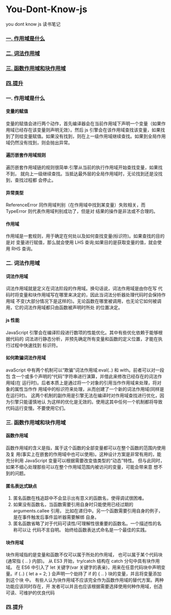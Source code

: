 # You-Dont-Know-js

you dont know js 读书笔记

### <a href="#作用域">一. 作用域是什么</a>

### <a href="#词法作用域">二. 词法作用域</a>

### <a href="#函数作用域和块作用域">三. 函数作用域和块作用域</a>

### <a href="#提升">四.提升 </a>

### <a name="作用域">一. 作用域是什么</a>

#### 变量的赋值

变量的赋值会进行两个动作，首先编译器会在当前作用域下声明一个变量（如果作用域已经存在该变量则声明无效）。然后 js 引擎会在该作用域查找该变量，如果找到了则给变量赋值。如果没有找到，则在上一级作用域继续查找。如果到全局作用域仍然没有找到，则会抛出异常。

#### 遍历嵌套作用域规则

遍历嵌套作用域链的规则很简单:引擎从当前的执行作用域开始查找变量，如果找不到， 就向上一级继续查找。当抵达最外层的全局作用域时，无论找到还是没找到，查找过程都 会停止。

#### 异常类型

ReferenceError 同作用域判别（在作用域中找到某变量）失败相关，而 TypeError 则代表作用域判别成功了，但是对 结果的操作是非法或不合理的。

#### 作用域

作用域是一套规则，用于确定在何处以及如何查找变量(标识符)。如果查找的目的是对
变量进行赋值，那么就会使用 LHS 查询;如果目的是获取变量的值，就会使用 RHS 查询。
  


### <a name="词法作用域">二. 词法作用域</a>

#### 词法作用域

词法作用域就是定义在词法阶段的作用域。换句话说，词法作用域是由你在写 代码时将变量和块作用域写在哪里来决定的，因此当词法分析器处理代码时会保持作用域 不变(大部分情况下是这样的)。无论函数在哪里被调用，也无论它如何被调用，它的词法作用域都只由函数被声明时所处 的位置决定。

#### js 性能

JavaScript 引擎会在编译阶段进行数项的性能优化。其中有些优化依赖于能够根据代码的 词法进行静态分析，并预先确定所有变量和函数的定义位置，才能在执行过程中快速找到 标识符。

#### 如何欺骗词法作用域

avaScript 中有两个机制可以“欺骗”词法作用域:eval(..) 和 with。前者可以对一段包 含一个或多个声明的“代码”字符串进行演算，并借此来修改已经存在的词法作用域(在 运行时)。后者本质上是通过将一个对象的引用当作作用域来处理，将对象的属性当作作 用域中的标识符来处理，从而创建了一个新的词法作用域(同样是在运行时)。
这两个机制的副作用是引擎无法在编译时对作用域查找进行优化，因为引擎只能谨慎地认 为这样的优化是无效的。使用这其中任何一个机制都将导致代码运行变慢。不要使用它们。

### <a name="函数作用域和块作用域">三. 函数作用域和块作用域</a>

#### 函数作用域

函数作用域的含义是指，属于这个函数的全部变量都可以在整个函数的范围内使用及复 用(事实上在嵌套的作用域中也可以使用)。这种设计方案是非常有用的，能充分利用 JavaScript 变量可以根据需要改变值类型的“动态”特性。
但与此同时，如果不细心处理那些可以在整个作用域范围内被访问的变量，可能会带来意 想不到的问题。

#### 匿名表达式缺点

1. 匿名函数在栈追踪中不会显示出有意义的函数名，使得调试很困难。
2. 如果没有函数名，当函数需要引用自身时只能使用已经过期的 arguments.callee 引用， 比如在递归中。另一个函数需要引用自身的例子，是在事件触发后事件监听器需要解绑 自身。
3. 匿名函数省略了对于代码可读性/可理解性很重要的函数名。一个描述性的名称可以让 代码不言自明。
   始终给函数表达式命名是一个最佳的实践。

#### 块作用域

块作用域指的是变量和函数不仅可以属于所处的作用域，
也可以属于某个代码块(通常指 { .. } 内部)。
从 ES3 开始，try/catch 结构在 catch 分句中具有块作用域。
在 ES6 中引入了 let 关键字(var 关键字的表亲)，用来在任意代码块中声明变量。if (..) { let a = 2; } 会声明一个劫持了 if 的 { .. } 块的变量，并且将变量添加到这个块 中。
有些人认为块作用域不应该完全作为函数作用域的替代方案。两种功能应该同时存在，开 发者可以并且也应该根据需要选择使用何种作用域，创造可读、可维护的优良代码



### <a name="提升">四.提升 </a>